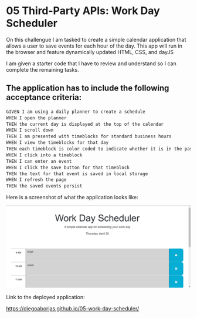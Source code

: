 # 05 Third-Party APIs: Work Day Scheduler

On this challengue I am tasked to create a simple calendar application that allows a user to save events for each hour of the day. This app will run in the browser and feature dynamically updated HTML, CSS, and dayJS

I am given a starter code that I have to review and understand so I can complete the remaining tasks.

## The application has to include the following acceptance criteria:

```md
GIVEN I am using a daily planner to create a schedule
WHEN I open the planner
THEN the current day is displayed at the top of the calendar
WHEN I scroll down
THEN I am presented with timeblocks for standard business hours
WHEN I view the timeblocks for that day
THEN each timeblock is color coded to indicate whether it is in the past, present, or future
WHEN I click into a timeblock
THEN I can enter an event
WHEN I click the save button for that timeblock
THEN the text for that event is saved in local storage
WHEN I refresh the page
THEN the saved events persist
```

Here is a screenshot of what the application looks like:

![Screenshot](./assets/images/screenshot.jpg)

Link to the deployed application:

https://diegoaborjas.github.io/05-work-day-scheduler/